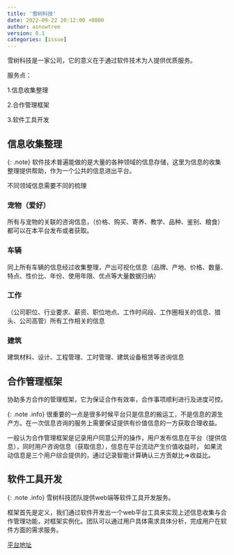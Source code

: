```yaml
---
title: '雪树科技'
date: 2022-09-22 20:12:00 +0800
author: asnowtree
version: 0.1
categories: [issue]
---
```


雪树科技是一家公司，它的意义在于通过软件技术为人提供优质服务。


服务点：

1.信息收集整理

2.合作管理框架

3.软件工具开发

## 信息收集整理

{: .note}
软件技术普遍能做的是大量的各种领域的信息存储，这里为信息的收集整理提供帮助，作为一个公共的信息进出平台。



不同领域信息需要不同的梳理

### 宠物（爱好） 
所有与宠物的关联的咨询信息，（价格、购买、寄养、教学、品种、鉴别、粮食）都可以在本平台发布或者获取。

### 车辆
同上所有车辆的信息经过收集整理，产出可视化信息（品牌、产地、价格、数量、特点、性价比、年份、使用年限、优点等大量数据归纳）

### 工作
（公司职位、行业要求、薪资、职位地点、工作时间段、工作圈相关的信息、猎头、公司高管）所有工作相关的信息

### 建筑
建筑材料、设计、工程管理、工时管理、建筑设备租赁等咨询信息

## 合作管理框架
协助多方合作的管理框架，它为保证合作有效率，合作事项顺利进行及进度可控。

{: .note .info}
很重要的一点是很多时候平台只是信息的搬运工，不是信息的源生产方。在一次信息咨询的服务上需要保证提供有价值信息的一方获取合理收益。

一般认为合作管理框架是记录用户同意公开的操作，用户发布信息在平台（提供信息），同时用户咨询信息（获取信息），信息在平台流动产生价值收益时，
如果流动信息是三个用户综合提供的，通过记录智能计算确认三方贡献比=>收益比。 

## 软件工具开发

{: .note .info}
雪树科技团队提供web端等软件工具开发服务。

框架首先是定义，我们通过软件开发出一个web平台工具来实现上述信息收集与合作管理功能，对框架实例化。团队可以通过用户具体需求具体分析，完成用户在软件方面的需求服务。


[平台地址](https://www.asnowtree.cn)
